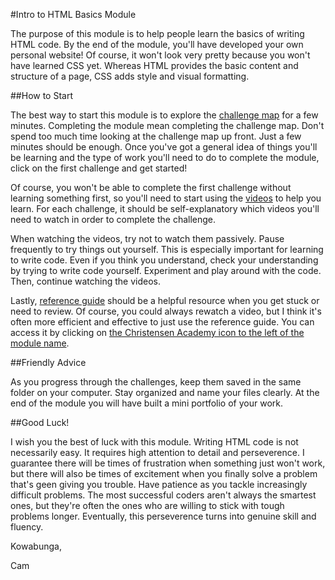 #Intro to HTML Basics Module

The purpose of this module is to help people learn the basics of writing HTML code. By the end of the module, you'll have developed your own personal website! Of course, it won't look very pretty because you won't have learned CSS yet. Whereas HTML provides the basic content and structure of a page, CSS adds style and visual formatting.

##How to Start

The best way to start this module is to explore the [challenge map](http://www.christensenacademy.org/index.html#html-basics) for a few minutes. Completing the module mean completing the challenge map. Don't spend too much time looking at the challenge map up front. Just a few minutes should be enough. Once you've got a general idea of things you'll be learning and the type of work you'll need to do to complete the module, click on the first challenge and get started!

Of course, you won't be able to complete the first challenge without learning something first, so you'll need to start using the [videos](http://www.christensenacademy.org/index.html#html-basics) to help you learn. For each challenge, it should be self-explanatory which videos you'll need to watch in order to complete the challenge.

When watching the videos, try not to watch them passively. Pause frequently to try things out yourself. This is especially important for learning to write code. Even if you think you understand, check your understanding by trying to write code yourself. Experiment and play around with the code. Then, continue watching the videos.

Lastly, [reference guide](https://github.com/christensenacademy/christensen-academy/blob/master/modules/html-basics/reference.md) should be a helpful resource when you get stuck or need to review. Of course, you could always rewatch a video, but I think it's often more efficient and effective to just use the reference guide. You can access it by clicking on [the Christensen Academy icon to the left of the module name](http://www.christensenacademy.org/index.html#html-basics).

##Friendly Advice

As you progress through the challenges, keep them saved in the same folder on your computer. Stay organized and name your files clearly. At the end of the module you will have built a mini portfolio of your work.

##Good Luck!

I wish you the best of luck with this module. Writing HTML code is not necessarily easy. It requires high attention to detail and perseverence. I guarantee there will be times of frustration when something just won't work, but there will also be times of excitement when you finally solve a problem that's geen giving you trouble. Have patience as you tackle increasingly difficult problems. The most successful coders aren't always the smartest ones, but they're often the ones who are willing to stick with tough problems longer. Eventually, this perseverence turns into genuine skill and fluency.

Kowabunga,

Cam